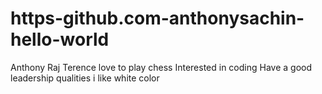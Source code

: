 # https-github.com-anthonysachin-hello-world
Anthony Raj Terence love to play chess
Interested in coding
Have a good leadership qualities
i like white color

